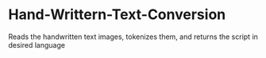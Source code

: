 # Hand-Writtern-Text-Conversion
Reads the handwritten text images, tokenizes them, and returns the script in desired language
